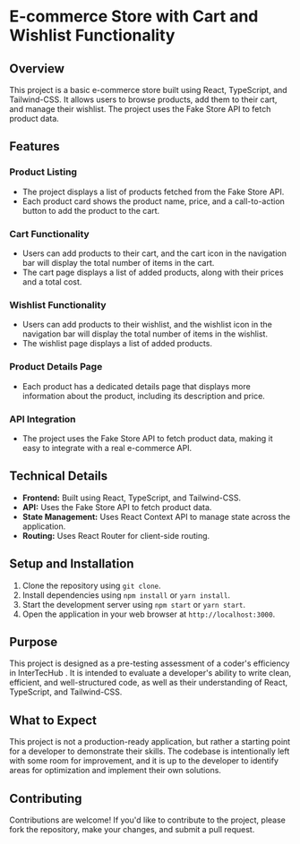 # E-commerce Store with Cart and Wishlist Functionality

## Overview

This project is a basic e-commerce store built using React, TypeScript, and Tailwind-CSS. It allows users to browse products, add them to their cart, and manage their wishlist. The project uses the Fake Store API to fetch product data.

## Features

### Product Listing

* The project displays a list of products fetched from the Fake Store API.
* Each product card shows the product name, price, and a call-to-action button to add the product to the cart.

### Cart Functionality

* Users can add products to their cart, and the cart icon in the navigation bar will display the total number of items in the cart.
* The cart page displays a list of added products, along with their prices and a total cost.

### Wishlist Functionality

* Users can add products to their wishlist, and the wishlist icon in the navigation bar will display the total number of items in the wishlist.
* The wishlist page displays a list of added products.

### Product Details Page

* Each product has a dedicated details page that displays more information about the product, including its description and price.

### API Integration

* The project uses the Fake Store API to fetch product data, making it easy to integrate with a real e-commerce API.

## Technical Details

* **Frontend:** Built using React, TypeScript, and Tailwind-CSS.
* **API:** Uses the Fake Store API to fetch product data.
* **State Management:** Uses React Context API to manage state across the application.
* **Routing:** Uses React Router for client-side routing.

## Setup and Installation

1. Clone the repository using `git clone`.
2. Install dependencies using `npm install` or `yarn install`.
3. Start the development server using `npm start` or `yarn start`.
4. Open the application in your web browser at `http://localhost:3000`.

## Purpose

This project is designed as a pre-testing assessment of a coder's efficiency in InterTecHub
. It is intended to evaluate a developer's ability to write clean, efficient, and well-structured code, as well as their understanding of React, TypeScript, and Tailwind-CSS.

## What to Expect

This project is not a production-ready application, but rather a starting point for a developer to demonstrate their skills. The codebase is intentionally left with some room for improvement, and it is up to the developer to identify areas for optimization and implement their own solutions.

## Contributing

Contributions are welcome! If you'd like to contribute to the project, please fork the repository, make your changes, and submit a pull request.

